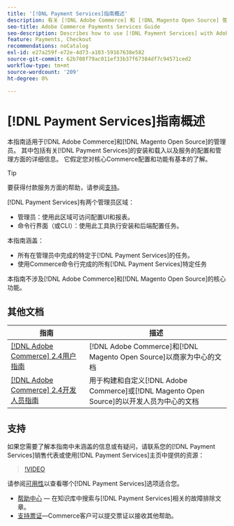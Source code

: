 ```yaml
---
title: '[!DNL Payment Services]指南概述'
description: 有关 [!DNL Adobe Commerce] 和 [!DNL Magento Open Source] 管理员的 [!DNL Payment Services] 的全面信息，包括安装和入门
seo-title: Adobe Commerce Payments Services Guide
seo-description: Describes how to use [!DNL Payment Services] with Adobe Commerce or [!DNL Magento Open Source].
feature: Payments, Checkout
recommendations: noCatalog
exl-id: e27a259f-e72e-4d73-a103-59167638e582
source-git-commit: 62b708f79ac011ef33b37f67384df7c94571ced2
workflow-type: tm+mt
source-wordcount: '209'
ht-degree: 0%

---
```


# [!DNL Payment Services]指南概述

本指南适用于[!DNL Adobe Commerce]和[!DNL Magento Open Source]的管理员。 其中包括有关[!DNL Payment Services]的安装和载入以及服务的配置和管理方面的详细信息。 它假定您对核心Commerce配置和功能有基本的了解。

>[!TIP]
>
>要获得付款服务方面的帮助，请参阅[支持](#support)。

[!DNL Payment Services]有两个管理员区域：

* 管理员：使用此区域可访问配置UI和报表。
* 命令行界面（或CLI）：使用此工具执行安装和后端配置任务。

本指南涵盖：

* 所有在管理员中完成的特定于[!DNL Payment Services]的任务。
* 使用Commerce命令行完成的所有[!DNL Payment Services]特定任务

本指南不涉及[!DNL Adobe Commerce]和[!DNL Magento Open Source]的核心功能。

## 其他文档

| 指南 | 描述 |
|------ | ----------- |
| [[!DNL Adobe Commerce] 2.4用户指南](https://experienceleague.adobe.com/docs/commerce-admin/user-guides/home.html?lang=zh-Hans) | [!DNL Adobe Commerce]和[!DNL Magento Open Source]以商家为中心的文档 |
| [[!DNL Adobe Commerce] 2.4开发人员指南](https://developer.adobe.com/commerce/docs) | 用于构建和自定义[!DNL Adobe Commerce]或[!DNL Magento Open Source]的以开发人员为中心的文档 |

## 支持

如果您需要了解本指南中未涵盖的信息或有疑问，请联系您的[!DNL Payment Services]销售代表或使用[!DNL Payment Services]主页中提供的资源：

>[!VIDEO](https://video.tv.adobe.com/v/3447836)

请参阅[可用性](overview.md#availability)以查看哪个[!DNL Payment Services]选项适合您。

* [帮助中心](https://experienceleague.adobe.com/docs/commerce-knowledge-base/kb/overview.html?lang=zh-Hans) — 在知识库中搜索与[!DNL Payment Services]相关的故障排除文章。
* [支持票证](https://experienceleague.adobe.com/docs/commerce-knowledge-base/kb/help-center-guide/magento-help-center-user-guide.html?lang=zh-Hans#submit-ticket)—Commerce客户可以提交票证以接收其他帮助。
